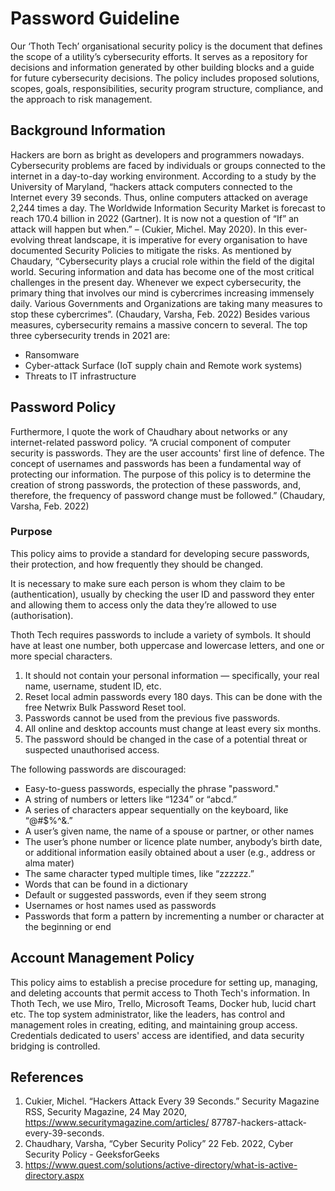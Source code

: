 # Password Guideline

Our ‘Thoth Tech’ organisational security policy is the document that defines the scope of a
utility’s cybersecurity efforts. It serves as a repository for decisions and information generated
by other building blocks and a guide for future cybersecurity decisions. The policy includes
proposed solutions, scopes, goals, responsibilities, security program structure, compliance, and the
approach to risk management.

## Background Information

Hackers are born as bright as developers and programmers nowadays. Cybersecurity problems are faced
by individuals or groups connected to the internet in a day-to-day working environment. According to
a study by the University of Maryland, “hackers attack computers connected to the Internet every 39
seconds. Thus, online computers attacked on average 2,244 times a day. The Worldwide Information
Security Market is forecast to reach 170.4 billion in 2022 (Gartner). It is now not a question of
“If” an attack will happen but when.” – (Cukier, Michel. May 2020). In this ever-evolving threat
landscape, it is imperative for every organisation to have documented Security Policies to mitigate
the risks. As mentioned by Chaudary, “Cybersecurity plays a crucial role within the field of the
digital world. Securing information and data has become one of the most critical challenges in the
present day. Whenever we expect cybersecurity, the primary thing that involves our mind is
cybercrimes increasing immensely daily. Various Governments and Organizations are taking many
measures to stop these cybercrimes”. (Chaudary, Varsha, Feb. 2022) Besides various measures,
cybersecurity remains a massive concern to several. The top three cybersecurity trends in 2021 are:

- Ransomware
- Cyber-attack Surface (IoT supply chain and Remote work systems)
- Threats to IT infrastructure

## Password Policy

Furthermore, I quote the work of Chaudhary about networks or any internet-related password policy.
“A crucial component of computer security is passwords. They are the user accounts' first line of
defence. The concept of usernames and passwords has been a fundamental way of protecting our
information. The purpose of this policy is to determine the creation of strong passwords, the
protection of these passwords, and, therefore, the frequency of password change must be followed.”
(Chaudary, Varsha, Feb. 2022)

### Purpose

This policy aims to provide a standard for developing secure passwords, their protection, and how
frequently they should be changed.

It is necessary to make sure each person is whom they claim to be (authentication), usually by
checking the user ID and password they enter and allowing them to access only the data they’re
allowed to use (authorisation).

Thoth Tech requires passwords to include a variety of symbols. It should have at least one number,
both uppercase and lowercase letters, and one or more special characters.

1. It should not contain your personal information — specifically, your real name, username, student
   ID, etc.
2. Reset local admin passwords every 180 days. This can be done with the free Netwrix Bulk Password
   Reset tool.
3. Passwords cannot be used from the previous five passwords.
4. All online and desktop accounts must change at least every six months.
5. The password should be changed in the case of a potential threat or suspected unauthorised
   access.

The following passwords are discouraged:

- Easy-to-guess passwords, especially the phrase "password."
- A string of numbers or letters like “1234” or “abcd.”
- A series of characters appear sequentially on the keyboard, like “@#$%^&.”
- A user’s given name, the name of a spouse or partner, or other names
- The user’s phone number or licence plate number, anybody’s birth date, or additional information
  easily obtained about a user (e.g., address or alma mater)
- The same character typed multiple times, like “zzzzzz.”
- Words that can be found in a dictionary
- Default or suggested passwords, even if they seem strong
- Usernames or host names used as passwords
- Passwords that form a pattern by incrementing a number or character at the beginning or end

## Account Management Policy

This policy aims to establish a precise procedure for setting up, managing, and deleting accounts
that permit access to Thoth Tech's information. In Thoth Tech, we use Miro, Trello, Microsoft Teams,
Docker hub, lucid chart etc. The top system administrator, like the leaders, has control and
management roles in creating, editing, and maintaining group access. Credentials dedicated to users'
access are identified, and data security bridging is controlled.

## References

1. Cukier, Michel. “Hackers Attack Every 39 Seconds.” Security Magazine RSS, Security Magazine, 24
   May 2020, https://www.securitymagazine.com/articles/ 87787-hackers-attack-every-39-seconds.
2. Chaudhary, Varsha, “Cyber Security Policy” 22 Feb. 2022, Cyber Security Policy - GeeksforGeeks
3. https://www.quest.com/solutions/active-directory/what-is-active-directory.aspx
